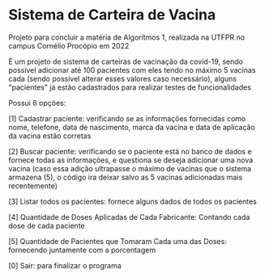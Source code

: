 # Sistema de Carteira de Vacina
Projeto para concluir a matéria de Algorítmos 1, realizada na UTFPR no campus Cornélio Procópio em 2022

É um projeto de sistema de carteiras de vacinação da covid-19, sendo possível adicionar até 100 pacientes com eles tendo no máximo 5 vacinas cada
(sendo possível alterar esses valores caso necessário), alguns "pacientes" já estão cadastrados para realizar testes de funcionalidades

Possui 6 opções:

[1] Cadastrar paciente: verificando se as informações fornecidas como nome, telefone, data de nascimento, marca da vacina e data de aplicação da vacina estão corretas

[2] Buscar paciente: verificando se o paciente está no banco de dados e fornece todas as informações, e questiona se deseja adicionar uma nova vacina
(caso essa adição ultrapasse o máximo de vacinas que o sistema armazena (5), o código ira deixar salvo as 5 vacinas adicionadas mais recentemente)

[3] Listar todos os pacientes: fornece alguns dados de todos os pacientes

[4] Quantidade de Doses Aplicadas de Cada Fabricante: Contando cada dose de cada paciente

[5] Quantidade de Pacientes que Tomaram Cada uma das Doses: fornecendo juntamente com a porcentagem

[0] Sair: para finalizar o programa
